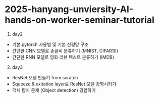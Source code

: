 # 2025-hanyang-unviersity-AI-hands-on-worker-seminar-tutorial

1. day2

- 기본 pytorch 사용법 및 기본 신경망 구조
- 간단한 CNN 모델로 손글씨 분류하기 (MNIST, CIFAR10)
- 간단한 RNN 모델로 영화 리뷰 텍스트 분류하기 (IMDB)

2. day3

- ResNet 모델 만들기 from scratch
- Squeeze & exitation layer로 ResNet 모델 강화시키기
- 객체 탐지 문제 (Object detection) 경험하기
